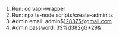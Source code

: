1. Run: cd vapi-wrapper
2. Run: npx ts-node scripts/create-admin.ts
3. Admin email: admin$128375@gmail.com
4. Admin password: 3$%d382gG*29&
